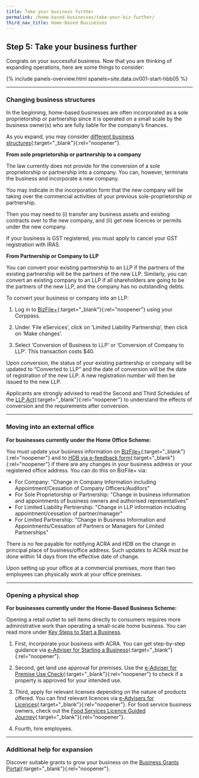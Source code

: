 ```yaml
---
title: Take your business further
permalink: /home-based-businesses/take-your-biz-further/
third_nav_title: Home-Based Businesses
---
```


## Step 5: Take your business further

Congrats on your successful business. Now that you are thinking of expanding operations, here are some things to consider:

{% include panels-overview.html spanels=site.data.ov001-start-hbb05 %}

<hr>

<a name="changing_biz_structures"></a>
### Changing business structures

In the beginning, home-based businesses are often incorporated as a sole proprietorship or partnership since it is operated on a small scale by the business owner(s) who are fully liable for the company’s finances.

As you expand, you may consider [different business structures](/start-a-business/choose-a-business-structure/?src=hbb){:target="_blank"}{:rel="noopener"}.

<b>From sole proprietorship or partnership to a company</b>

The law currently does not provide for the conversion of a sole proprietorship or partnership into a company. You can, however, terminate the business and incorporate a new company.

You may indicate in the incorporation form that the new company will be taking over the commercial activities of your previous sole-proprietorship or partnership.

Then you may need to (i) transfer any business assets and existing contracts over to the new company, and (ii) get new licences or permits under the new company.

If your business is GST registered, you must apply to cancel your GST registration with IRAS.

<b>From Partnership or Company to LLP</b>

You can convert your existing partnership to an LLP if the partners of the existing partnership will be the partners of the new LLP. Similarly, you can convert an existing company to an LLP if all shareholders are going to be the partners of the new LLP, and the company has no outstanding debts.

To convert your business or company into an LLP:

1. Log in to [BizFile+](https://www.bizfile.gov.sg){:target="_blank"}{:rel="noopener"} using your Corppass. 

2. Under ‘File eServices’, click on ‘Limited Liability Partnership’, then click on ‘Make changes’.

3. Select ‘Conversion of Business to LLP’ or ‘Conversion of Company to LLP’. This transaction costs $40.

Upon conversion, the status of your existing partnership or company will be updated to “Converted to LLP” and the date of conversion will be the date of registration of the new LLP. A new registration number will then be issued to the new LLP.

Applicants are strongly advised to read the Second and Third Schedules of the [LLP Act](https://sso.agc.gov.sg/Act/LLPA2005){:target="_blank"}{:rel="noopener"} to understand the effects of conversion and the requirements after conversion.

<hr>

<a name="moving_into_external_office"></a>
### Moving into an external office

<b>For businesses currently under the Home Office Scheme:</b>

You must update your business information on [BizFile+](https://www.bizfile.gov.sg){:target="_blank"}{:rel="noopener"} and to [HDB via e-feedback form](https://hdb.gov.sg/efeedback){:target="_blank"}{:rel="noopener"} if there are any changes in your business address or your registered office address. You can do this on BizFile+ via:

- For Company: "Change in Company Information including Appointment/Cessation of Company Officers/Auditors"
- For Sole Proprietorship or Partnership: "Change in business information and appointments of business owners and authorised representatives"
- For Limited Liability Pertnership: "Change in LLP information including appointment/cessation of partner/manager"
- For Limited Partnership: "Change in Business Information and Appointments/Cessation of Partners or Managers for Limited Partnerships"

There is no fee payable for notifying ACRA and HDB on the change in principal place of business/office address. Such updates to ACRA must be done within 14 days from the effective date of change.

Upon setting up your office at a commercial premises, more than two employees can physically work at your office premises.

<hr>

<a name="opening_physical_shop"></a>
### Opening a physical shop

<b>For businesses currently under the Home-Based Business Scheme:</b>

Opening a retail outlet to sell items directly to consumers requires more administrative work than operating a small-scale home business. You can read more under [Key Steps to Start a Business](/start-a-business/choose-a-business-structure/?src=hbb).

1. First, incorporate your business with ACRA. You can get step-by-step guidance via [e-Adviser for Starting a Business](https://eadviser.gobusiness.gov.sg/startabusiness/?src=hbb){:target="_blank"}{:rel="noopener"}.

2. Second, get land use approval for premises. Use the [e-Adviser for Premise Use Check](https://eadviser.gobusiness.gov.sg/premisesusecheck/?src=hbb){:target="_blank"}{:rel="noopener"} to check if a property is approved for your intended use.

3. Third, apply for relevant licenses depending on the nature of products offered. You can find relevant licences via [e-Advisers for Licences](/licences/find-licence-by-sector/?src=hbb){:target="_blank"}{:rel="noopener"}. For food service business owners, check out the [Food Services Licence Guided Journey](https://foodservices.gobusiness.gov.sg/licences/foodservices/?src=hbb){:target="_blank"}{:rel="noopener"}.

3. Fourth, hire employees.

<hr>

<a name="additional_help_for_expansion"></a>
### Additional help for expansion

Discover suitable grants to grow your business on the [Business Grants Portal](https://www.businessgrants.gov.sg/){:target="_blank"}{:rel="noopener"}.
